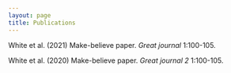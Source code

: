 ```yaml
---
layout: page
title: Publications
---
```


White et al. (2021) Make-believe paper. _Great journal_ 1:100-105.

White et al. (2020) Make-believe paper. _Great journal 2_ 1:100-105.